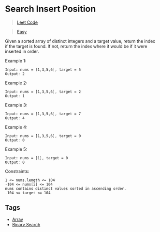 # Search Insert Position

> [Leet Code](https://leetcode.com/problems/search-insert-position/)

> [Easy](../difficulty/Easy.md)

Given a sorted array of distinct integers and a target value, return the index if the target is found. If not, return the index where it would be if it were inserted in order.

Example 1:

```
Input: nums = [1,3,5,6], target = 5
Output: 2
```

Example 2:

```
Input: nums = [1,3,5,6], target = 2
Output: 1
```

Example 3:

```
Input: nums = [1,3,5,6], target = 7
Output: 4
```

Example 4:

```
Input: nums = [1,3,5,6], target = 0
Output: 0
```

Example 5:

```
Input: nums = [1], target = 0
Output: 0
```

Constraints:

```
1 <= nums.length <= 104
-104 <= nums[i] <= 104
nums contains distinct values sorted in ascending order.
-104 <= target <= 104
```

## Tags

- [Array](../.tags/Array.md)
- [Binary Search](../.tags/BinarySearch.md)
